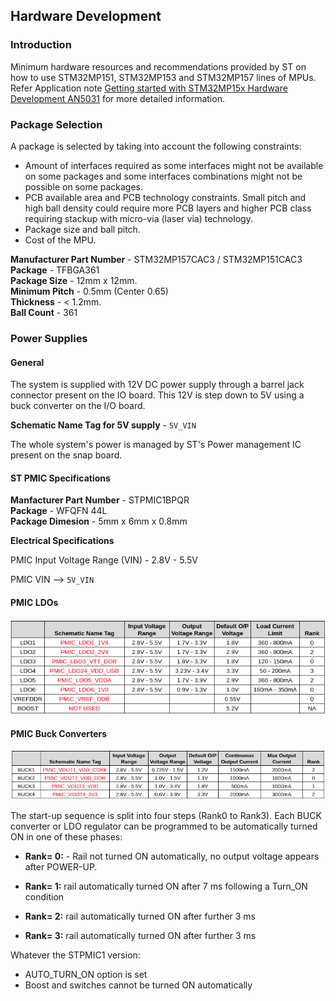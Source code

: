 ## Hardware Development

### Introduction

Minimum hardware resources and recommendations provided by ST on how to use STM32MP151, STM32MP153 and STM32MP157 lines of MPUs. Refer Application note [Getting started with STM32MP15x Hardware Development AN5031](https://www.st.com/resource/en/application_note/dm00389996-getting-started-with-stm32mp151-stm32mp153-and-stm32mp157-line-hardware-development-stmicroelectronics.pdf) for more detailed information.


### Package Selection

A package is selected by taking into account the following constraints:

- Amount of interfaces required as some interfaces might not be available on some packages and some interfaces combinations might not be possible on some packages.
- PCB available area and PCB technology constraints. Small pitch and high ball density could require more PCB layers and higher PCB class requiring stackup with micro-via (laser via) technology.
- Package size and ball pitch.
- Cost of the MPU.

**Manufacturer Part Number** - STM32MP157CAC3 / STM32MP151CAC3 <br>
**Package** -  TFBGA361 <br>
**Package Size** - 12mm x 12mm. <br>
**Minimum Pitch** - 0.5mm (Center 0.65) <br>
**Thickness** - < 1.2mm. <br>
**Ball Count** - 361 <br>


### Power Supplies

#### General

The system is supplied with 12V DC power supply through a barrel jack connector present on the IO board. This 12V is step down to 5V using a buck converter on the I/O board. <br>

**Schematic Name Tag for 5V supply** - `5V_VIN` <br>

The whole system's power is managed by ST's Power management IC present on the snap board.

#### ST PMIC Specifications

**Manfacturer Part Number** - STPMIC1BPQR <br>
**Package** - WFQFN 44L <br>
**Package Dimesion** - 5mm x 6mm x 0.8mm <br>

**Electrical Specifications**

PMIC Input Voltage Range (VIN) - 2.8V - 5.5V <br>

PMIC VIN --> `5V_VIN`

#### PMIC LDOs

![LDO Voltage Ranges](img/ldo_voltages.png)

#### PMIC Buck Converters

![Buck Converters Voltage Ranges](img/Buck_voltages.png)

The start-up sequence is split into four steps (Rank0 to Rank3). Each BUCK converter or LDO regulator can be programmed to be automatically turned ON in one of these phases:

- **Rank= 0:** - Rail not turned ON automatically, no output voltage appears after POWER-UP.

- **Rank= 1:** rail automatically turned ON after 7 ms following a Turn_ON condition

- **Rank= 2:** rail automatically turned ON after further 3 ms

- **Rank= 3:** rail automatically turned ON after further 3 ms <br>

Whatever the STPMIC1 version:

- AUTO_TURN_ON option is set
- Boost and switches cannot be turned ON automatically
















